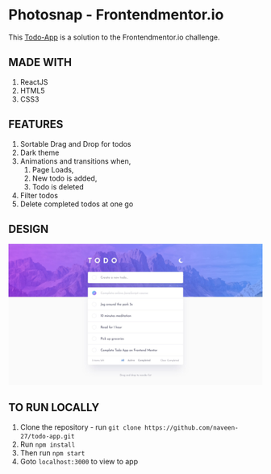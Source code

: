 # Photosnap - Frontendmentor.io

This [Todo-App](https://todo-app-sable.vercel.app/) is a solution to the Frontendmentor.io challenge.

## MADE WITH

1. ReactJS
1. HTML5
1. CSS3

## FEATURES

1. Sortable Drag and Drop for todos
1. Dark theme
1. Animations and transitions when,
   1. Page Loads,
   2. New todo is added,
   3. Todo is deleted
1. Filter todos
1. Delete completed todos at one go

## DESIGN

![Design preview for the Todo-app coding challenge](desktop-design.jpg)

## TO RUN LOCALLY

1. Clone the repository - run `git clone https://github.com/naveen-27/todo-app.git`
1. Run `npm install`
1. Then run `npm start`
1. Goto `localhost:3000` to view to app
